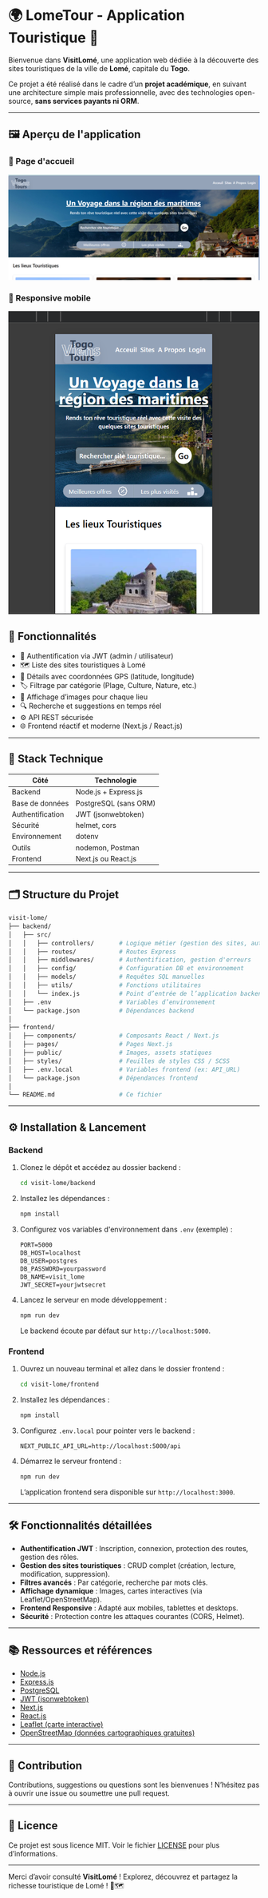 # 🌍 LomeTour - Application Touristique 📍

Bienvenue dans **VisitLomé**, une application web dédiée à la découverte des sites touristiques de la ville de **Lomé**, capitale du **Togo**.

Ce projet a été réalisé dans le cadre d’un **projet académique**, en suivant une architecture simple mais professionnelle, avec des technologies open-source, **sans services payants ni ORM**.

---

## 🖼️ Aperçu de l'application

### 🎉 Page d'accueil

![Page d’accueil LomeTour](https://github.com/JosephESSEY/LomeTour/blob/main/assetsDocs/homeD.png)

### 📱 Responsive mobile

![Version mobile LomeTour](https://github.com/JosephESSEY/LomeTour/blob/main/assetsDocs/HomeM.png)


## 🚀 Fonctionnalités

- 🔐 Authentification via JWT (admin / utilisateur)
- 🗺️ Liste des sites touristiques à Lomé
- 🧭 Détails avec coordonnées GPS (latitude, longitude)
- 🏷️ Filtrage par catégorie (Plage, Culture, Nature, etc.)
- 📸 Affichage d’images pour chaque lieu
- 🔍 Recherche et suggestions en temps réel
- ⚙️ API REST sécurisée
- 🌐 Frontend réactif et moderne (Next.js / React.js)

---

## 🧱 Stack Technique

| Côté         | Technologie                 |
| ------------ | -------------------------- |
| Backend      | Node.js + Express.js       |
| Base de données | PostgreSQL (sans ORM)    |
| Authentification | JWT (jsonwebtoken)      |
| Sécurité     | helmet, cors               |
| Environnement| dotenv                     |
| Outils       | nodemon, Postman           |
| Frontend     | Next.js ou React.js        |

---

## 🗂️ Structure du Projet

```bash
visit-lome/
├── backend/
│   ├── src/
│   │   ├── controllers/       # Logique métier (gestion des sites, auth, etc.)
│   │   ├── routes/            # Routes Express
│   │   ├── middlewares/       # Authentification, gestion d'erreurs
│   │   ├── config/            # Configuration DB et environnement
│   │   ├── models/            # Requêtes SQL manuelles
│   │   ├── utils/             # Fonctions utilitaires
│   │   └── index.js           # Point d’entrée de l’application backend
│   ├── .env                   # Variables d’environnement
│   └── package.json           # Dépendances backend
│
├── frontend/
│   ├── components/            # Composants React / Next.js
│   ├── pages/                 # Pages Next.js
│   ├── public/                # Images, assets statiques
│   ├── styles/                # Feuilles de styles CSS / SCSS
│   ├── .env.local             # Variables frontend (ex: API_URL)
│   └── package.json           # Dépendances frontend
│
└── README.md                  # Ce fichier
````

---

## ⚙️ Installation & Lancement

### Backend

1. Clonez le dépôt et accédez au dossier backend :

   ```bash
   cd visit-lome/backend
   ```
2. Installez les dépendances :

   ```bash
   npm install
   ```
3. Configurez vos variables d'environnement dans `.env` (exemple) :

   ```
   PORT=5000
   DB_HOST=localhost
   DB_USER=postgres
   DB_PASSWORD=yourpassword
   DB_NAME=visit_lome
   JWT_SECRET=yourjwtsecret
   ```
4. Lancez le serveur en mode développement :

   ```bash
   npm run dev
   ```

   Le backend écoute par défaut sur `http://localhost:5000`.

### Frontend

1. Ouvrez un nouveau terminal et allez dans le dossier frontend :

   ```bash
   cd visit-lome/frontend
   ```
2. Installez les dépendances :

   ```bash
   npm install
   ```
3. Configurez `.env.local` pour pointer vers le backend :

   ```
   NEXT_PUBLIC_API_URL=http://localhost:5000/api
   ```
4. Démarrez le serveur frontend :

   ```bash
   npm run dev
   ```

   L’application frontend sera disponible sur `http://localhost:3000`.

---

## 🛠️ Fonctionnalités détaillées

* **Authentification JWT** : Inscription, connexion, protection des routes, gestion des rôles.
* **Gestion des sites touristiques** : CRUD complet (création, lecture, modification, suppression).
* **Filtres avancés** : Par catégorie, recherche par mots clés.
* **Affichage dynamique** : Images, cartes interactives (via Leaflet/OpenStreetMap).
* **Frontend Responsive** : Adapté aux mobiles, tablettes et desktops.
* **Sécurité** : Protection contre les attaques courantes (CORS, Helmet).

---

## 📚 Ressources et références

* [Node.js](https://nodejs.org/)
* [Express.js](https://expressjs.com/)
* [PostgreSQL](https://www.postgresql.org/)
* [JWT (jsonwebtoken)](https://github.com/auth0/node-jsonwebtoken)
* [Next.js](https://nextjs.org/)
* [React.js](https://reactjs.org/)
* [Leaflet (carte interactive)](https://leafletjs.com/)
* [OpenStreetMap (données cartographiques gratuites)](https://www.openstreetmap.org/)

---

## 🤝 Contribution

Contributions, suggestions ou questions sont les bienvenues !
N’hésitez pas à ouvrir une issue ou soumettre une pull request.

---

## 📄 Licence

Ce projet est sous licence MIT. Voir le fichier [LICENSE](LICENSE) pour plus d’informations.

---

Merci d’avoir consulté **VisitLomé** !
Explorez, découvrez et partagez la richesse touristique de Lomé ! 🌴🗺️

```

